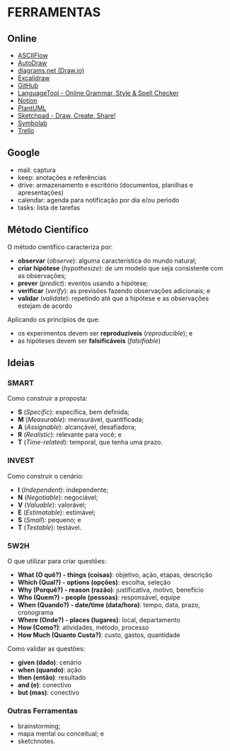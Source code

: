 # FERRAMENTAS

## Online

- [ASCIIFlow](https://asciiflow.com/ 'ASCIIFlow')
- [AutoDraw](https://www.autodraw.com/ 'AutoDraw')
- [diagrams.net (Draw.io)](https://app.diagrams.net/ 'diagrams.net')
- [Excalidraw](https://excalidraw.com/ 'Excalidraw')
- [GitHub](https://github.com/ 'GitHub')
- [LanguageTool - Online Grammar, Style & Spell Checker](https://languagetool.org/ 'LanguageTool - Online Grammar, Style & Spell Checker')
- [Notion](https://www.notion.so/ 'Notion')
- [PlantUML](https://plantuml.com/ 'PlantUML')
- [Sketchpad - Draw, Create, Share!](https://sketch.io/sketchpad/ 'Sketchpad - Draw, Create, Share!')
- [Symbolab](https://symbolab.com/ 'Symbolab')
- [Trello](https://trello.com/ 'Trello')

## Google

- mail: captura
- keep: anotações e referências
- drive: armazenamento e escritório (documentos, planilhas e apresentações)
- calendar: agenda para notificação por dia e/ou período
- tasks: lista de tarefas

## Método Científico

O método científico caracteriza por:

- **observar** (_observe_): alguma característica do mundo natural;
- **criar hipótese** (_hypothesize_): de um modelo que seja consistente com as observações;
- **prever** (_predict_): eventos usando a hipótese;
- **verificar** (_verify_): as previsões fazendo observações adicionais; e
- **validar** (_validate_): repetindo até que a hipótese e as observações estejam de acordo

Aplicando os princípios de que:

- os experimentos devem ser **reproduzíveis** (_reproducible_); e
- as hipóteses devem ser **falsificáveis** (_falsifiable_)

## Ideias

### SMART

Como construir a proposta:

- **S** (_Specific_): específica, bem definida;
- **M** (_Measurable_): mensurável, quantificada;
- **A** (_Assignable_): alcançável, desafiadora;
- **R** (_Realistic_): relevante para você; e
- **T** (_Time-related_): temporal, que tenha uma prazo.

### INVEST

Como construir o cenário:

- **I** (_Independent_): independente;
- **N** (_Negotiable_): negociável;
- **V** (_Valuable_): valorável;
- **E** (_Estimatable_): estimável;
- **S** (_Small_): pequeno; e
- **T** (_Testable_): testável.

### 5W2H

O que utilizar para criar questões:

- **What (O quê?) - things (coisas)**: objetivo, ação, etapas, descrição
- **Which (Qual?) - options (opções)**: escolha, seleção
- **Why (Porquê?) - reason (razão)**: justificativa, motivo, benefício
- **Who (Quem?) - people (pessoas)**: responsável, equipe
- **When (Quando?) - date/time (data/hora)**: tempo, data, prazo, cronograma
- **Where (Onde?) - places (lugares)**: local, departamento
- **How (Como?)**: atividades, método, processo
- **How Much (Quanto Custa?)**: custo, gastos, quantidade

Como validar as questões:

- **given (dado)**: cenário
- **when (quando)**: ação
- **then (então)**: resultado
- **and (e)**: conectivo
- **but (mas)**: conectivo

### Outras Ferramentas

- brainstorming;
- mapa mental ou conceitual; e
- sketchnotes.
